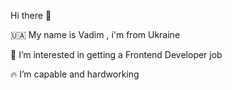 Hi there 👋


🇺🇦  My name is Vadim , i'm from Ukraine

👀 I’m interested in getting a Frontend Developer job

🔥 I’m capable and hardworking
